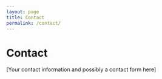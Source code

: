 ```yaml
---
layout: page
title: Contact
permalink: /contact/
---
```


# Contact

[Your contact information and possibly a contact form here]